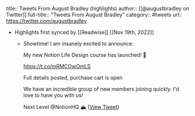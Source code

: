 title:: Tweets From August Bradley (highlights)
author:: [[@augustbradley on Twitter]]
full-title:: "Tweets From August Bradley"
category:: #tweets
url:: https://twitter.com/augustbradley

- Highlights first synced by [[Readwise]] [[Nov 19th, 2022]]
	- Showtime! I am insanely excited to announce:
	  
	  My new Notion Life Design course has launched! 🚀
	  
	  https://t.co/mRMCOwOmLS
	  
	  Full details posted, purchase cart is open
	  
	  We have an incredible group of new members joining quickly. I'd love to have you with us!
	  
	  Next Level @NotionHQ 🏔 ([View Tweet](https://twitter.com/augustbradley/status/1430660301507088386))